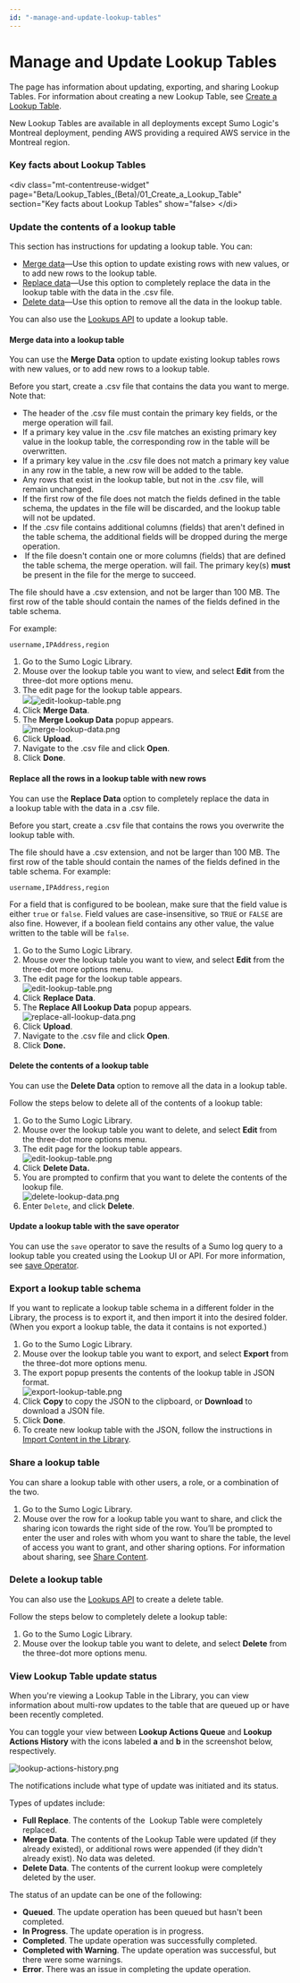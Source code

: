 ```yaml
---
id: "-manage-and-update-lookup-tables"
---
```


# Manage and Update Lookup Tables

The page has information about updating, exporting, and sharing Lookup
Tables. For information about creating a new Lookup Table, see [Create a
Lookup Table](01_Create_a_Lookup_Table.md "Create a Lookup Table").

New Lookup Tables are available in all deployments except Sumo Logic's
Montreal deployment, pending AWS providing a required AWS service in the
Montreal region.

### Key facts about Lookup Tables
\<div class="mt-contentreuse-widget"
page="Beta/Lookup_Tables_(Beta)/01_Create_a_Lookup_Table"
section="Key facts about Lookup Tables" show="false\>
\</di\>

### Update the contents of a lookup table

This section has instructions for updating a lookup table. You can:

-   [Merge
    data](./02_Manage_and_Update_Lookup_Tables.md "Manage and Update Lookup Tables")—Use
    this option to update existing rows with new values, or to add new
    rows to the lookup table. 
-   [Replace
    data](./02_Manage_and_Update_Lookup_Tables.md "Manage and Update Lookup Tables")—Use
    this option to completely replace the data in the lookup table with
    the data in the .csv file. 
-   [Delete
    data](./02_Manage_and_Update_Lookup_Tables.md "Manage and Update Lookup Tables")—Use
    this option to remove all the data in the lookup table. 

You can also use the [Lookups
API](https://api.sumologic.com/docs/#tag/lookupManagement "https://api.sumologic.com/docs/#tag/lookupManagement")
to update a lookup table. 

#### Merge data into a lookup table

You can use the **Merge Data** option to update existing lookup tables
rows with new values, or to add new rows to a lookup table. 

Before you start, create a .csv file that contains the data you want to
merge. Note that:

-   The header of the .csv file must contain the primary key fields, or
    the merge operation will fail. 
-   If a primary key value in the .csv file matches an existing primary
    key value in the lookup table, the corresponding row in the table
    will be overwritten.
-   If a primary key value in the .csv file does not match a primary key
    value in any row in the table, a new row will be added to the table.
-   Any rows that exist in the lookup table, but not in the .csv file,
    will remain unchanged.
-   If the first row of the file does not match the fields defined in
    the table schema, the updates in the file will be discarded, and the
    lookup table will not be updated.
-   If the .csv file contains additional columns (fields) that
    aren't defined in the table schema, the additional fields will be
    dropped during the merge operation. 
-    If the file doesn't contain one or more columns (fields) that are
    defined the table schema, the merge operation. will fail. The
    primary key(s) **must** be present in the file for the merge to
    succeed. 

The file should have a .csv extension, and not be larger than 100 MB.
The first row of the table should contain the names of the fields
defined in the table schema. 

For example:

`username,IPAddress,region`

1.  Go to the Sumo Logic Library.
2.  Mouse over the lookup table you want to view, and select **Edit**
    from the three-dot more options menu.
3.  The edit page for the lookup table appears.  
    ![](/)![edit-lookup-table.png](../static/img/Lookup_Tables/02_Manage_and_Update_Lookup_Tables/../01_Create_a_Lookup_Table/edit-lookup-table.png)
4.  Click **Merge Data**.
5.  The **Merge Lookup Data** popup appears.  
    ![merge-lookup-data.png](../static/img/Lookup_Tables/02_Manage_and_Update_Lookup_Tables/../01_Create_a_Lookup_Table/merge-lookup-data.png)
6.  Click **Upload**.
7.  Navigate to the .csv file and click **Open**.
8.  Click **Done**.

#### Replace all the rows in a lookup table with new rows

You can use the **Replace Data** option to completely replace the data
in a lookup table with the data in a .csv file.

Before you start, create a .csv file that contains the rows you
overwrite the lookup table with.  

The file should have a .csv extension, and not be larger than 100 MB.
The first row of the table should contain the names of the fields
defined in the table schema. For example:

`username,IPAddress,region`

For a field that is configured to be boolean, make sure that the field
value is either `true` or `false`. Field values are case-insensitive, so
`TRUE` or `FALSE` are also fine. However, if a boolean field contains
any other value, the value written to the table will be `false`.

1.  Go to the Sumo Logic Library.
2.  Mouse over the lookup table you want to view, and select **Edit**
    from the three-dot more options menu.
3.  The edit page for the lookup table appears.  
    ![edit-lookup-table.png](../static/img/Lookup_Tables/02_Manage_and_Update_Lookup_Tables/../01_Create_a_Lookup_Table/edit-lookup-table.png)
4.  Click **Replace Data**.
5.  The **Replace All Lookup Data** popup appears.  
    ![replace-all-lookup-data.png](../static/img/Lookup_Tables/02_Manage_and_Update_Lookup_Tables/../01_Create_a_Lookup_Table/replace-all-lookup-data.png)
6.  Click **Upload**.
7.  Navigate to the .csv file and click **Open**.
8.  Click **Done.**

#### Delete the contents of a lookup table

You can use the **Delete Data** option to remove all the data in a
lookup table.

Follow the steps below to delete all of the contents of a lookup table:

1.  Go to the Sumo Logic Library.
2.  Mouse over the lookup table you want to delete, and select
    **Edit** from the three-dot more options menu.
3.  The edit page for the lookup table appears.  
    ![edit-lookup-table.png](../static/img/Lookup_Tables/02_Manage_and_Update_Lookup_Tables/../01_Create_a_Lookup_Table/edit-lookup-table.png)
4.  Click **Delete Data.**
5.  You are prompted to confirm that you want to delete the contents of
    the lookup file.  
    ![delete-lookup-data.png](../static/img/Lookup_Tables/02_Manage_and_Update_Lookup_Tables/../01_Create_a_Lookup_Table/delete-lookup-data.png)
6.  Enter `Delete`, and click **Delete**.

#### Update a lookup table with the save operator

You can use the `save` operator to save the results of a Sumo log query
to a lookup table you created using the Lookup UI or API. For more
information, see [save
Operator](../Search-Query-Language/Search-Operators/save.md "save operator").

### Export a lookup table schema

If you want to replicate a lookup table schema in a different folder in
the Library, the process is to export it, and then import it into the
desired folder. (When you export a lookup table, the data it contains is
not exported.) 

1.  Go to the Sumo Logic Library.
2.  Mouse over the lookup table you want to export, and select
    **Export** from the three-dot more options menu.
3.  The export popup presents the contents of the lookup table in JSON
    format.  
    ![export-lookup-table.png](../static/img/Lookup_Tables/02_Manage_and_Update_Lookup_Tables/../01_Create_a_Lookup_Table/export-lookup-table.png)
4.  Click **Copy** to copy the JSON to the clipboard, or **Download** to
    download a JSON file.
5.  Click **Done**. 
6.  To create new lookup table with the JSON, follow the instructions in
    [Import Content in the
    Library](../../01Start-Here/Library/Export-and-Import-Content-in-the-Library.md "Export and Import Content in the Library").

### Share a lookup table

You can share a lookup table with other users, a role, or a combination
of the two. 

1.  Go to the Sumo Logic Library.
2.  Mouse over the row for a lookup table you want to share, and click
    the sharing icon towards the right side of the row. You’ll be
    prompted to enter the user and roles with whom you want to share the
    table, the level of access you want to grant, and other sharing
    options. For information about sharing, see [Share
    Content](../../Manage/Content_Sharing/Share-Content.md "Share Content").

### Delete a lookup table

You can also use the [Lookups
API](https://api.sumologic.com/docs/#tag/lookupManagement "https://api.sumologic.com/docs/#tag/lookupManagement")
to create a delete table. 

Follow the steps below to completely delete a lookup table:

1.  Go to the Sumo Logic Library.
2.  Mouse over the lookup table you want to delete, and select
    **Delete** from the three-dot more options menu.

### View Lookup Table update status

When you're viewing a Lookup Table in the Library, you can view
information about multi-row updates to the table that are queued up or
have been recently completed.   
  
You can toggle your view between **Lookup Actions Queue** and **Lookup
Actions History** with the icons labeled **a** and **b** in the
screenshot below, respectively.

![lookup-actions-history.png](../static/img/Lookup_Tables/02_Manage_and_Update_Lookup_Tables/lookup-actions-history.png)

The notifications include what type of update was initiated and its
status.

Types of updates include: 

-   **Full Replace**. The contents of the  Lookup Table were completely
    replaced. 
-   **Merge Data**. The contents of the Lookup Table were updated (if
    they already existed), or additional rows were appended (if they
    didn't already exist). No data was deleted.
-   **Delete Data**. The contents of the current lookup were completely
    deleted by the user.

The status of an update can be one of the following:

-   **Queued**. The update operation has been queued but hasn't been
    completed. 
-   **In Progress**. The update operation is in progress.  
-   **Completed**. The update operation was successfully completed.
-   **Completed with Warning**. The update operation was successful, but
    there were some warnings.  
-   **Error**. There was an issue in completing the update operation. 
